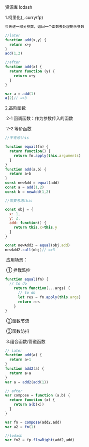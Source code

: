 资源库 lodash

1.柯里化(_.curry/fp)

```javascript
只传递一部分参数，返回一个函数去处理剩余参数

//later
function add(x,y) {
  return x+y
}
add(1,2)

//after
function add(x) {
  return function (y) {
    return x+y
  }
}

var a = add(1)
a(2)// =>3
```

2.高阶函数

​	2-1 回调函数：作为参数传入的函数

​	2-2 等价函数

```javascript
//不考虑this

function equal(fn) {
  return function() {
    return fn.apply(this.arguments)
  }
}
function add(a,b) {
  return a+b
}
const newAdd = equal(add)
const a = add(1,2)
const b = newAdd(1,2)

//需要考虑this

const obj = {
  x: 1,
  y: 2,
  add: function() {
    return this.x+this.y
  }
}

const newAdd2 = equal(obj.add)
newAdd2.call(obj)// =>3
```



​		应用场景：

​			① 拦截监控

```javascript
function equal(fn) {
  // to do
  	return function(...args) {
      // to do
      let res = fn.apply(this.args) 
      return res
  	}
}
```

​			②函数节流

​			③函数防抖

​	3.组合函数/管道函数

```javascript
// later
function add(a) {
  return a+1
}
function add2(a) {
  return a+a
}
var a = add2(add(1))

// after
var compose = function (a,b) {
  return function (x) {
    return a(b(x))
  }
}

var fn = compose(add2,add)
var a2 = fn(1)

//lodash
var fn2 = fp.flowRight(add2,add)
```

